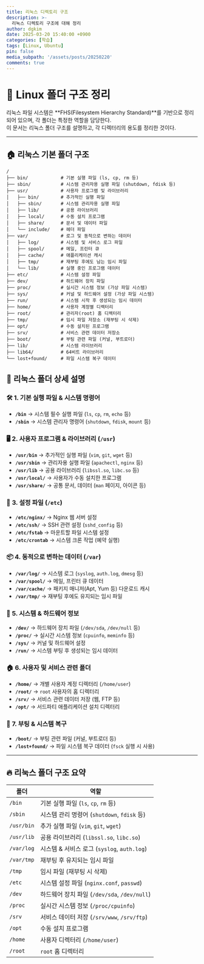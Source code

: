 ```yaml
---
title: 리눅스 디렉토리 구조
description: >-
  리눅스 디렉토리 구조에 대해 정리
author: dgkim
date: 2025-03-20 15:40:00 +0900
categories: [학습]
tags: [Linux, Ubuntu]
pin: false
media_subpath: '/assets/posts/20250220'
comments: true
---
```


# 📂 Linux 폴더 구조 정리

리눅스 파일 시스템은 **FHS(Filesystem Hierarchy Standard)**를 기반으로 정리되어 있으며, 각 폴더는 특정한 역할을 담당한다.  
이 문서는 리눅스 폴더 구조를 설명하고, 각 디렉터리의 용도를 정리한 것이다.

---

## 🏠 **리눅스 기본 폴더 구조**
```
/
├── bin/            # 기본 실행 파일 (ls, cp, rm 등)
├── sbin/           # 시스템 관리자용 실행 파일 (shutdown, fdisk 등)
├── usr/            # 사용자 프로그램 및 라이브러리
│   ├── bin/        # 추가적인 실행 파일
│   ├── sbin/       # 시스템 관리자용 실행 파일
│   ├── lib/        # 공용 라이브러리
│   ├── local/      # 수동 설치 프로그램
│   ├── share/      # 문서 및 데이터 파일
│   └── include/    # 헤더 파일
├── var/            # 로그 및 동적으로 변하는 데이터
│   ├── log/        # 시스템 및 서비스 로그 파일
│   ├── spool/      # 메일, 프린터 큐
│   ├── cache/      # 애플리케이션 캐시
│   ├── tmp/        # 재부팅 후에도 남는 임시 파일
│   └── lib/        # 실행 중인 프로그램 데이터
├── etc/            # 시스템 설정 파일
├── dev/            # 하드웨어 장치 파일
├── proc/           # 실시간 시스템 정보 (가상 파일 시스템)
├── sys/            # 커널 및 하드웨어 설정 (가상 파일 시스템)
├── run/            # 시스템 시작 후 생성되는 임시 데이터
├── home/           # 사용자 계정별 디렉터리
├── root/           # 관리자(root) 홈 디렉터리
├── tmp/            # 임시 파일 저장소 (재부팅 시 삭제)
├── opt/            # 수동 설치된 프로그램
├── srv/            # 서비스 관련 데이터 저장소
├── boot/           # 부팅 관련 파일 (커널, 부트로더)
├── lib/            # 시스템 라이브러리
├── lib64/          # 64비트 라이브러리
└── lost+found/     # 파일 시스템 복구 데이터
```

## 📌 **리눅스 폴더 상세 설명**

### 🛠 **1. 기본 실행 파일 & 시스템 명령어**
- **`/bin`** → 시스템 필수 실행 파일 (`ls`, `cp`, `rm`, `echo` 등)
- **`/sbin`** → 시스템 관리자 명령어 (`shutdown`, `fdisk`, `mount` 등)

### 🖥 **2. 사용자 프로그램 & 라이브러리 (`/usr`)**
- **`/usr/bin`** → 추가적인 실행 파일 (`vim`, `git`, `wget` 등)
- **`/usr/sbin`** → 관리자용 실행 파일 (`apachectl`, `nginx` 등)
- **`/usr/lib`** → 공용 라이브러리 (`libssl.so`, `libc.so` 등)
- **`/usr/local/`** → 사용자가 수동 설치한 프로그램
- **`/usr/share/`** → 공통 문서, 데이터 (`man` 페이지, 아이콘 등)

### 📂 **3. 설정 파일 (`/etc`)**
- **`/etc/nginx/`** → Nginx 웹 서버 설정
- **`/etc/ssh/`** → SSH 관련 설정 (`sshd_config` 등)
- **`/etc/fstab`** → 마운트할 파일 시스템 설정
- **`/etc/crontab`** → 시스템 크론 작업 (예약 실행)

### 📦 **4. 동적으로 변하는 데이터 (`/var`)**
- **`/var/log/`** → 시스템 로그 (`syslog`, `auth.log`, `dmesg` 등)
- **`/var/spool/`** → 메일, 프린터 큐 데이터
- **`/var/cache/`** → 패키지 매니저(Apt, Yum 등) 다운로드 캐시
- **`/var/tmp/`** → 재부팅 후에도 유지되는 임시 파일

### 💾 **5. 시스템 & 하드웨어 정보**
- **`/dev/`** → 하드웨어 장치 파일 (`/dev/sda`, `/dev/null` 등)
- **`/proc/`** → 실시간 시스템 정보 (`cpuinfo`, `meminfo` 등)
- **`/sys/`** → 커널 및 하드웨어 설정
- **`/run/`** → 시스템 부팅 후 생성되는 임시 데이터

### 🏠 **6. 사용자 및 서비스 관련 폴더**
- **`/home/`** → 개별 사용자 계정 디렉터리 (`/home/user`)
- **`/root/`** → `root` 사용자의 홈 디렉터리
- **`/srv/`** → 서비스 관련 데이터 저장 (웹, FTP 등)
- **`/opt/`** → 서드파티 애플리케이션 설치 디렉터리

### 🚀 **7. 부팅 & 시스템 복구**
- **`/boot/`** → 부팅 관련 파일 (커널, 부트로더 등)
- **`/lost+found/`** → 파일 시스템 복구 데이터 (`fsck` 실행 시 사용)

--- 

## 🔥 **리눅스 폴더 구조 요약**
| 폴더 | 역할 |
|------|------|
| `/bin` | 기본 실행 파일 (`ls`, `cp`, `rm` 등) |
| `/sbin` | 시스템 관리 명령어 (`shutdown`, `fdisk` 등) |
| `/usr/bin` | 추가 실행 파일 (`vim`, `git`, `wget`) |
| `/usr/lib` | 공용 라이브러리 (`libssl.so`, `libc.so`) |
| `/var/log` | 시스템 & 서비스 로그 (`syslog`, `auth.log`) |
| `/var/tmp` | 재부팅 후 유지되는 임시 파일 |
| `/tmp` | 임시 파일 (재부팅 시 삭제) |
| `/etc` | 시스템 설정 파일 (`nginx.conf`, `passwd`) |
| `/dev` | 하드웨어 장치 파일 (`/dev/sda`, `/dev/null`) |
| `/proc` | 실시간 시스템 정보 (`/proc/cpuinfo`) |
| `/srv` | 서비스 데이터 저장 (`/srv/www`, `/srv/ftp`) |
| `/opt` | 수동 설치 프로그램 |
| `/home` | 사용자 디렉터리 (`/home/user`) |
| `/root` | `root` 홈 디렉터리 |